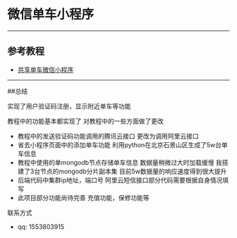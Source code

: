 # 微信单车小程序

---

## 参考教程

- [共享单车微信小程序](https://www.nowcoder.com/study/vod/204)

---

##总结

实现了用户验证码注册，显示附近单车等功能 

教程中的功能基本都实现了 对教程中的一些方面做了更改

- 教程中的发送验证码功能调用的腾讯云接口 更改为调用阿里云接口
- 省去小程序页面中的添加单车功能 利用python在北京石景山区生成了5w台单车信息
- 教程中使用的单mongodb节点存储单车信息 数据量稍微过大时加载缓慢 我搭建了3台节点的mongodb分片副本集 目前5w数据量的响应速度得到很大提升
- 后端代码中集群ip地址，端口号 阿里云短信接口部分代码需要根据自身情况填写
- 此项目部分功能尚待完善 充值功能，保修功能等

联系方式 
- qq: 1553803915

